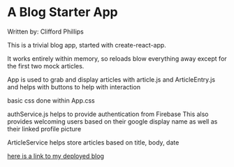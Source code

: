 # A Blog Starter App

Written by: Clifford Phillips

This is a trivial blog app, started with create-react-app.

It works entirely within memory, so reloads blow everything away except for the first two mock articles.

App is used to grab and display articles with article.js and ArticleEntry.js and helps
with buttons to help with interaction

basic css done within App.css

authService.js helps to provide authentication from Firebase
This also provides welcoming users based on their google display name as well as their linked profile picture


ArticleService helps store articles based on title, body, date


[here is a link to my deployed blog](https://blog-d48e2.web.app/)

